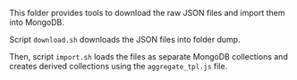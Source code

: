 This folder provides tools to download the raw JSON files and import them into MongoDB.


Script `download.sh` downloads the JSON files into folder dump.

Then, script `import.sh` loads the files as separate MongoDB collections and creates derived collections using the `aggregate_tpl.js` file.
